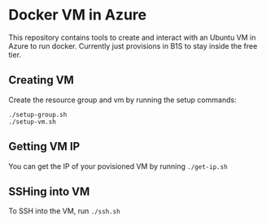 # Docker VM in Azure

This repository contains tools to create and interact with an Ubuntu VM in Azure to run docker.  Currently just provisions in B1S to stay inside the free tier.

## Creating VM

Create the resource group and vm by running the setup commands:
```
./setup-group.sh
./setup-vm.sh
```

## Getting VM IP

You can get the IP of your povisioned VM by running `./get-ip.sh`

## SSHing into VM

To SSH into the VM, run `./ssh.sh`